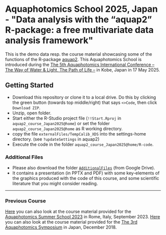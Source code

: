 # Aquaphotomics School 2025, Japan - "Data analysis with the “aquap2” R-package: a free multivariate data analysis framework"

This is the demo data resp. the course material showcasing some of the functions of the R-package [aquap2](https://github.com/bpollner/aquap2).
This Aquaphotomics School is introduced during the [The 5th Aquaphotomics International Conference – The Way of Water & Light, The Path of Life –](https://www.aquaphotomics.com/conference/) in Kobe, Japan in 17 May 2025.

## Getting Started
* Download this repository or clone it to a local drive. Do this by clicking the green button (towards top middle/right) that says `<>Code`, then click `Download ZIP`.
* Unzip, open folder.
* Start either the R-Studio project file (`!!Start.Rproj` in `aquap2_course_Japan2025@home`) or set the folder `aquap2_course_Japan2025@home` as R working directory. 
* copy the file `externalFiles/TempCalib_XDS` into the settings-home directory. (see `?updateSettings` in aquap2) 
* Execute the code in the folder `aquap2_course_Japan2025@home/R-code`.

### Additional Files
* Please also download the folder [`AdditionalFiles`](https://drive.google.com/drive/folders/1-GfbGGCTuo_fLOw9lbnr6byBMifuUM6q?usp=sharing) (from Google Drive).
* It contains a presentation (in PPTX and PDF) with some key-elements of the graphics produced with the code of this course, and some scientific literature that you might consider reading.

---

### Previous Course
[Here](https://github.com/bpollner/aquap2_courseMaterial) you can also look at the course material provided for the [Aquaphotomics Summer School 2023](https://www.3aec.sisnir.org/) in Rome, Italy, September 2023.
[Here](https://github.com/bpollner/aquap2_courseMaterial) you can also look at the course material provided for the [The 3rd Aquaphotomics Symposium](http://conference.aquaphotomics.com/) in Japan, December 2018.
